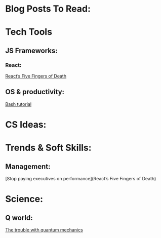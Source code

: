 # Blog Posts To Read:

# Tech Tools
## JS Frameworks:
### React:
[React’s Five Fingers of Death](https://medium.freecodecamp.com/the-5-things-you-need-to-know-to-understand-react-a1dbd5d114a3#.jpg1k9880)

## OS & productivity:
[Bash tutorial](https://www.blockloop.io/mastering-bash-and-terminal)

# CS Ideas:

# Trends & Soft Skills:
## Management:
[Stop paying executives on performance](React’s Five Fingers of Death)

# Science:
## Q world:
[The trouble with quantum mechanics](http://www.nybooks.com/articles/2017/01/19/trouble-with-quantum-mechanics/)

